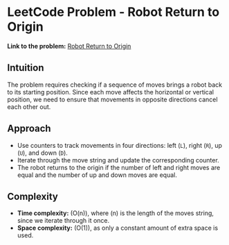 # LeetCode Problem - Robot Return to Origin

**Link to the problem:** [Robot Return to Origin](https://leetcode.com/problems/robot-return-to-origin/?envType=study-plan-v2&envId=programming-skills)

## Intuition
The problem requires checking if a sequence of moves brings a robot back to its starting position. Since each move affects the horizontal or vertical position, we need to ensure that movements in opposite directions cancel each other out.

## Approach
- Use counters to track movements in four directions: left (`L`), right (`R`), up (`U`), and down (`D`).
- Iterate through the move string and update the corresponding counter.
- The robot returns to the origin if the number of left and right moves are equal and the number of up and down moves are equal.

## Complexity
- **Time complexity:** \(O(n)\), where \(n\) is the length of the moves string, since we iterate through it once.  
- **Space complexity:** \(O(1)\), as only a constant amount of extra space is used.
